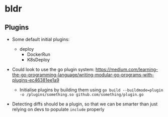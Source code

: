 # bldr

## Plugins

- Some default initial plugins:
  - deploy
    - DockerRun
    - K8sDeploy


- Could look to use the go plugin system: https://medium.com/learning-the-go-programming-language/writing-modular-go-programs-with-plugins-ec46381ee1a9
  - Initialise plugins by building them using `go build --buildmode=plugin -o /plugins/something.so github.com/something/plugin.go`

- Detecting diffs should be a plugin, so that we can be smarter than just relying on devs to populate `include` properly
